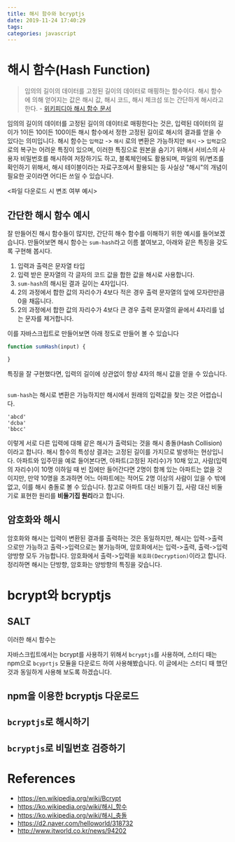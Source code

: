 ```yaml
---
title: 해시 함수와 bcryptjs
date: 2019-11-24 17:40:29
tags:
categories: javascript
---
```

# 해시 함수(Hash Function)
> 임의의 길이의 데이터를 고정된 길이의 데이터로 매핑하는 함수이다. 해시 함수에 의해 얻어지는 값은 해시 값, 해시 코드, 해시 체크섬 또는 간단하게 해시라고 한다. - [위키피디아 해시 함수 문서](https://ko.wikipedia.org/wiki/해시_함수)

임의의 길이의 데이터를 고정된 길이의 데이터로 매핑한다는 것은, 입력된 데이터의 길이가 1이든 10이든 100이든 해시 함수에서 정한 고정된 길이로 해시의 결과를 얻을 수 있다는 의미입니다.
해시 함수는 `입력값` -> `해시` 로의 변환은 가능하지만 `해시` -> `입력값`으로의 복구는 어려운 특징이 있으며, 이러한 특징으로 원본을 숨기기 위해서 서비스의 사용자 비밀번호를 해시하여 저장하기도 하고, 블록체인에도 활용되며, 파일의 위/변조를 확인하기 위해서, 해시 테이블이라는 자료구조에서 활용되는 등 사실상 "해시"의 개념이 필요한 곳이라면 어디든 쓰일 수 있습니다.

<파일 다운로드 시 변조 여부 예시>

## 간단한 해시 함수 예시
잘 만들어진 해시 함수들이 많지만, 간단히 해수 함수를 이해하기 위한 예시를 들어보겠습니다. 
만들어보면 해시 함수는 `sum-hash`라고 이름 붙여보고, 아래와 같은 특징을 갖도록 구현해 봅시다.
1. 입력과 출력은 문자열 타입
2. 입력 받은 문자열의 각 글자의 코드 값을 합한 값을 해시로 사용합니다.
3. `sum-hash`의 해시된 결과 길이는 4자입니다.
4. 2의 과정에서 합한 값의 자리수가 4보다 적은 경우 출력 문자열의 앞에 모자란만큼 0을 채웁니다.
5. 2의 과정에서 합한 값의 자리수가 4보다 큰 경우 출력 문자열의 끝에서 4자리를 넘는 문자를 제거합니다.

이를 자바스크립트로 만들어보면 아래 정도로 만들어 볼 수 있습니다
```javascript
function sumHash(input) {

}
```

특징을 잘 구현했다면, 입력의 길이에 상관없이 항상 4자의 해시 값을 얻을 수 있습니다. 
```

```

`sum-hash`는 해시로 변환은 가능하지만 해시에서 원래의 입력값을 찾는 것은 어렵습니다.
```
'abcd'
'dcba'
'bbcc'
```
이렇게 서로 다른 입력에 대해 같은 해시가 출력되는 것을 해시 충돌(Hash Collision)이라고 합니다. 해시 함수의 특성상 결과는 고정된 길이를 가지므로 발생하는 현상입니다.
아파트와 입주민을 예로 들어본다면, 아파트(고정된 자리수)가 10채 있고, 사람(입력의 자리수)이 10명 이하일 때 빈 집에만 들어간다면 2명이 함께 있는 아파트는 없을 것이지만, 만약 10명을 초과하면 어느 아파트에는 적어도 2명 이상의 사람이 있을 수 밖에 없고, 이를 해시 충돌로 볼 수 있습니다.
참고로 아파트 대신 비둘기 집, 사람 대신 비둘기로 표현한 원리를 **비둘기집 원리**라고 합니다.

## 암호화와 해시
암호화와 해시는 입력이 변환된 결과를 출력하는 것은 동일하지만, 해시는 입력->출력으로만 가능하고 출력->입력으로는 불가능하며, 암호화에서는 입력->출력, 출력->입력 양방향 모두 가능합니다. 암호화에서 출력->입력을 `복호화(Decryption)`이라고 합니다.
정리하면 해시는 단방향, 암호화는 양방향의 특징을 갖습니다.

# bcrypt와 bcryptjs

## SALT
이러한 해시 함수는 

자바스크립트에서는 bcrypt를 사용하기 위해서 `bcryptjs`를 사용하며, 스터디 때는 npm으로 `bcyprtjs` 모듈을 다운로드 하여 사용해봤습니다. 이 글에서는 스터디 때 했던 것과 동일하게 사용해 보도록 하겠습니다.

## npm을 이용한 bcryptjs 다운로드

## `bcryptjs`로 해시하기

## `bcryptjs`로 비밀번호 검증하기

# References
- https://en.wikipedia.org/wiki/Bcrypt
- https://ko.wikipedia.org/wiki/해시_함수
- https://ko.wikipedia.org/wiki/해시_충돌
- https://d2.naver.com/helloworld/318732
- http://www.itworld.co.kr/news/94202